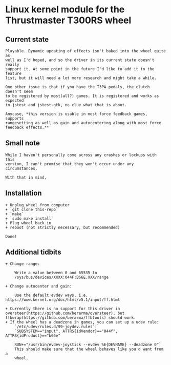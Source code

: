# Linux kernel module for the Thrustmaster T300RS wheel

## Current state

    Playable. Dynamic updating of effects isn't baked into the wheel quite as
    well as I'd hoped, and so the driver in its current state doesn't really
    support it. At some point in the future I'd like to add it to the feature
    list, but it will need a lot more research and might take a while.

    One other issue is that if you have the T3PA pedals, the clutch doesn't seem
    to be registered by most(all?) games. It is registered and works as expected
    in jstest and jstest-gtk, no clue what that is about.

    Anycase, *this version is usable in most force feedback games, supports
    rangesetting as well as gain and autocentering along with most force feedback effects.**
## Small note
    
    While I haven't personally come across any crashes or lockups with this
    version, I can't promise that they won't occur under any circumstances.

    With that in mind,

## Installation

    + Unplug wheel from computer
    + `git clone this-repo`
    + `make`
    + `sudo make install`
    + Plug wheel back in
    + reboot (not strictly necessary, but recommended)
    
    Done!

## Additional tidbits
    
    + Change range:
        
        Write a value between 0 and 65535 to
        /sys/bus/devices/XXXX:044F:B66E.XXX/range

    + Change autocenter and gain:

        Use the default evdev ways, i.e. https://www.kernel.org/doc/html/v5.1/input/ff.html
    
    + Currently there is no support for this driver in oversteer(https://github.com/berarma/oversteer), but ffbwrap(https://github.com/berarma/ffbtools) should work.
    + If the wheel has a deadzone in games, you can set up a udev rule:
        `/etc/udev/rules.d/99-joydev.rules`:
        `SUBSYSTEM=="input", ATTRS{idVendor}=="044f", ATTRS{idProduct}=="b66e"

        RUN+="/usr/bin/evdev-joystick --evdev %E{DEVNAME} --deadzone 0"`
        This should make sure that the wheel behaves like you'd want from a
        wheel.
